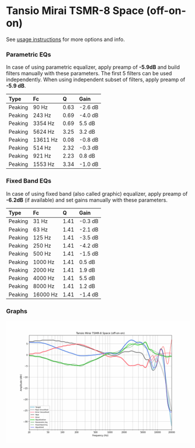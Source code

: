 # Tansio Mirai TSMR-8 Space (off-on-on)
See [usage instructions](https://github.com/jaakkopasanen/AutoEq#usage) for more options and info.

### Parametric EQs
In case of using parametric equalizer, apply preamp of **-5.9dB** and build filters manually
with these parameters. The first 5 filters can be used independently.
When using independent subset of filters, apply preamp of **-5.9 dB**.

| Type    | Fc       |    Q | Gain    |
|:--------|:---------|:-----|:--------|
| Peaking | 90 Hz    | 0.63 | -2.6 dB |
| Peaking | 243 Hz   | 0.69 | -4.0 dB |
| Peaking | 3354 Hz  | 0.69 | 5.5 dB  |
| Peaking | 5624 Hz  | 3.25 | 3.2 dB  |
| Peaking | 13611 Hz | 0.08 | -0.8 dB |
| Peaking | 514 Hz   | 2.32 | -0.3 dB |
| Peaking | 921 Hz   | 2.23 | 0.8 dB  |
| Peaking | 1553 Hz  | 3.34 | -1.0 dB |

### Fixed Band EQs
In case of using fixed band (also called graphic) equalizer, apply preamp of **-6.2dB**
(if available) and set gains manually with these parameters.

| Type    | Fc       |    Q | Gain    |
|:--------|:---------|:-----|:--------|
| Peaking | 31 Hz    | 1.41 | -0.3 dB |
| Peaking | 63 Hz    | 1.41 | -2.1 dB |
| Peaking | 125 Hz   | 1.41 | -3.5 dB |
| Peaking | 250 Hz   | 1.41 | -4.2 dB |
| Peaking | 500 Hz   | 1.41 | -1.5 dB |
| Peaking | 1000 Hz  | 1.41 | 0.5 dB  |
| Peaking | 2000 Hz  | 1.41 | 1.9 dB  |
| Peaking | 4000 Hz  | 1.41 | 5.5 dB  |
| Peaking | 8000 Hz  | 1.41 | 1.2 dB  |
| Peaking | 16000 Hz | 1.41 | -1.4 dB |

### Graphs
![](./Tansio%20Mirai%20TSMR-8%20Space%20(off-on-on).png)
